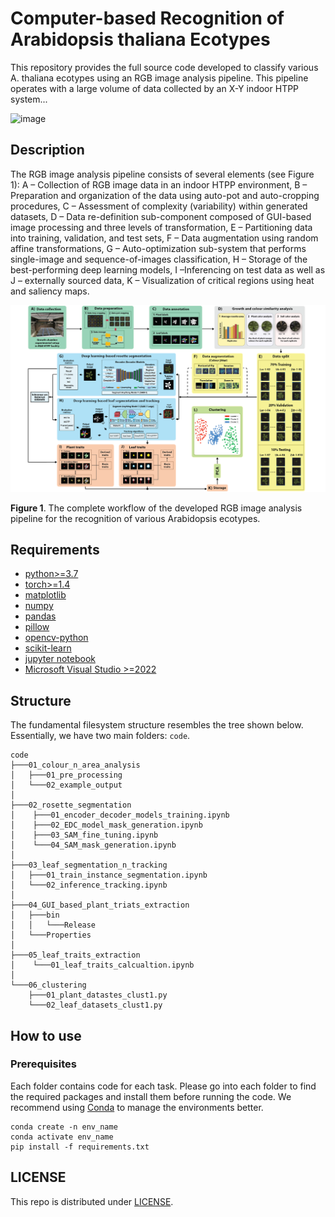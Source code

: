 # Computer-based Recognition of Arabidopsis thaliana Ecotypes

This repository provides the full source code developed to classify various A. thaliana ecotypes using an RGB image analysis pipeline. This pipeline operates with a large volume of data collected by an X-Y indoor HTPP system...

![image](images/img1_cbr.png)

## Description

The RGB image analysis pipeline consists of several elements (see Figure 1):
A – Collection of RGB image data in an indoor HTPP environment, B – Preparation and organization of the data using auto-pot and auto-cropping procedures, C – Assessment of complexity (variability) within generated datasets, D – Data re-definition sub-component composed of GUI-based image processing and three levels of transformation, E – Partitioning data into training, validation, and test sets, F – Data augmentation using random affine transformations, G – Auto-optimization sub-system that performs single-image and sequence-of-images classification, H – Storage of the best-performing deep learning models, I –Inferencing on test data as well as J – externally sourced data,  K – Visualization of critical regions using heat and saliency maps.

![image](images/rgb_pipeline_2.png)

**Figure 1**. The complete workflow of the developed RGB image analysis pipeline for the recognition of various Arabidopsis ecotypes.

## Requirements
- [python>=3.7](https://www.python.org/downloads/)
- [torch>=1.4](https://pytorch.org/get-started/locally/)
- [matplotlib](https://pypi.org/project/matplotlib/)
- [numpy](https://pypi.org/project/numpy/)
- [pandas](https://pypi.org/project/pandas/)
- [pillow](https://pypi.org/project/pillow/)
- [opencv-python](https://pypi.org/project/opencv-python/)
- [scikit-learn](https://pypi.org/project/scikit-learn/)
- [jupyter notebook](https://jupyter.org/)
- [Microsoft Visual Studio >=2022](https://visualstudio.microsoft.com/vs/)

## Structure
The fundamental filesystem structure resembles the tree shown below. Essentially, we have two main folders: ```code```.
```
code
├───01_colour_n_area_analysis
│   ├───01_pre_processing
│   └───02_example_output
│
├───02_rosette_segmentation
│    ├───01_encoder_decoder_models_training.ipynb
│    ├───02_EDC_model_mask_generation.ipynb
│    ├───03_SAM_fine_tuning.ipynb
│    └───04_SAM_mask_generation.ipynb
│
├───03_leaf_segmentation_n_tracking
│   ├───01_train_instance_segmentation.ipynb
│   └───02_inference_tracking.ipynb
│   
├───04_GUI_based_plant_triats_extraction
│   ├───bin
│   │   └───Release
│   └───Properties
│
├───05_leaf_traits_extraction
│    └───01_leaf_traits_calcualtion.ipynb
│
└───06_clustering
    ├───01_plant_datastes_clust1.py
    └───02_leaf_datasets_clust1.py
```

## How to use
### Prerequisites
Each folder contains code for each task. Please go into each folder to find the required packages and install them before running the code. We recommend using [Conda](https://conda.io/projects/conda/en/latest/user-guide/install/index.html) to manage the environments better.
```
conda create -n env_name 
conda activate env_name
pip install -f requirements.txt
```

## LICENSE
This repo is distributed under [LICENSE](LICENSE).
